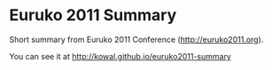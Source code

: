 Euruko 2011 Summary
===================

Short summary from Euruko 2011 Conference (http://euruko2011.org).

You can see it at http://kowal.github.io/euruko2011-summary
